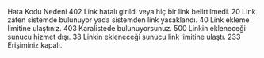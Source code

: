 Hata Kodu                                      Nedeni
402                                            Link hatalı girildi veya hiç bir link belirtilmedi.
20                                             Link zaten sistemde bulunuyor yada sistemden link yasaklandı.
40                                             Link ekleme limitine ulaştınız.
403                                            Karalistede bulunuyorsunuz.
500                                            Linkin ekleneceği sunucu hizmet dışı.
38                                             Linkin ekleneceği sunucu link limitine ulaştı.
233                                            Erişiminiz kapalı.
